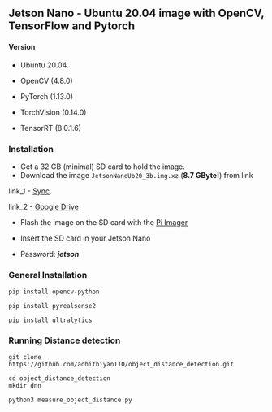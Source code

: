 
## Jetson Nano - Ubuntu 20.04 image with OpenCV, TensorFlow and Pytorch

#### Version
- Ubuntu 20.04.

- OpenCV (4.8.0)

- PyTorch (1.13.0)

- TorchVision (0.14.0)

- TensorRT (8.0.1.6)


### Installation
- Get a 32 GB (minimal) SD card to hold the image.
- Download the image `JetsonNanoUb20_3b.img.xz` (**8.7 GByte!**) from link

link_1 - [Sync](https://ln5.sync.com/dl/403a73c60/bqppm39m-mh4qippt-u5mhyyfi-nnma8c4t). 

link_2 - [Google Drive](https://drive.google.com/file/d/1L2H_sQC_kSILrcJteWg7htKxJirtDsZ9/view?usp=sharing)

- Flash the image on the SD card with the [Pi Imager](https://www.raspberrypi.org/software/)

- Insert the SD card in your Jetson Nano

- Password: ***jetson***

### General Installation
```
pip install opencv-python
```
```
pip install pyrealsense2
```
```
pip install ultralytics
```
### Running Distance detection
```
git clone https://github.com/adhithiyan110/object_distance_detection.git
```
```
cd object_distance_detection
mkdir dnn
```
```
python3 measure_object_distance.py 
```
